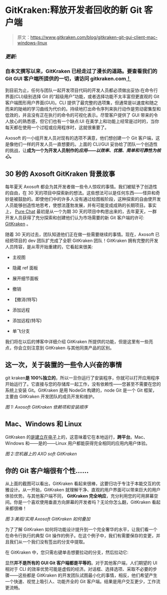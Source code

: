 # GitKraken:释放开发者回收的新 Git 客户端

> 原文：<https://www.gitkraken.com/blog/gitkraken-git-gui-client-mac-windows-linux>

### ***更新:***

### 自本文撰写以来，GitKraken 已经走过了漫长的道路。要查看我们的 Git GUI 客户端所提供的一切，请访问 gitkraken.com[！](https://www.gitkraken.com/)

到目前为止，任何与团队一起开发项目代码的开发人员都必须做出妥协:在命令行界面(CLI)级别选择 Git 的“超级用户”功能，或者选择功能不太丰富但更直观的 Git 客户端图形用户界面(GUI)。CLI 提供了最完整的选项集，但通常是以速度和随之而来的陡峭的学习曲线为代价的。持续地打出命令序列来执行动作是劳动密集型和低效的，并且没有正在执行的命令的可视化表示。尽管客户提供了 GUI 带来的令人放心的熟悉感，但它们也有一个缺点:UI 在美学上和功能上经常是过时的，当你每天都在使用一个过程或应用程序时，这就很重要了。

Axosoft 的一小组开发人员对现有的选项不满意，他们想创建一个 Git 客户端，这是像他们一样的开发人员一直想要的。上面的 CLI/GUI 妥协给了团队一个创造性的挑战，让**成为一个为开发人员制作的*应用——以效率、优雅、简单和可靠性为核心。***

## **30 秒的 Axosoft GitKraken 背景故事**

每年夏天 Axosoft 都会为其开发者做一些令人惊叹的事情。我们被赋予了创造性的自由，在 30 天的项目中探索新的想法。这些想法可以是任何东西——怪异和奇妙是被鼓励的。即使他们中的许多人没有通过绘图板阶段，这种探索的自由使开发人员能够创造性地思考，使想法蓬勃发展，并有可能变成成熟的长期项目。事实上， [Pure Chat](https://purechat.com/) 最初是从一个为期 30 天的项目中构思出来的，去年夏天，一群开发人员获得了充分探索和创建他们认为市场需要的新 Git 客户端的许可: [GitKraken](https://www.gitkraken.com/) 。

随着 30 天的过去，团队知道他们正在做一些需要继续的事情。现在，Axosoft 已经把项目的 dev 团队扩充成了全职 GitKraken 团队！GitKraken 拥有完整的开发人员阵容，是从零开始重建的，它看起来很美:

*   主视图

*   隐藏 ref 面板

*   展开细节面板

*   撤销

*   【撤消(特写)

*   添加远程

*   添加远程(特写)

*   单飞分支

我们将在以后的博客中详细介绍 GitKraken 所提供的功能，但是这里有一些亮点，你会立刻注意到 GitKraken 与其他同类产品的区别。

## **这一次，关于装置的一些令人兴奋的事情**

git kraken**是 100%独立的**，所以一旦你运行了安装程序，你就可以打开应用程序开始运行了。它直接与您的存储库一起工作，没有依赖性——您甚至不需要在您的系统上安装 Git。GitKraken 是用 NodeGit 构建的，node Git 是一个 Git 框架，主要由 GitKraken 开发团队的成员开发和维护。

*图 1: Axosoft GitKraken 依赖项和安装顺序*

## **Mac、Windows 和 Linux**

GitKraken 的[是建立在电子](http://electron.atom.io/#built-on-electron)上的，这意味着它在本地运行，**跨平台**。Mac、Windows 和——是的——Linux 用户都能获得完全相同的应用内用户体验。

*图 2:您机器上的 AXO soft GitKraken*

## **你的 Git 客户端很有个性……**

从上面的截图可以看出，GitKraken 看起来很棒，这要归功于专注于本能交互的优雅设计。从一开始，GitKraken 就理解干净、直观的用户界面可以带来巨大的用户体验优势。与其他客户端不同， **GitKraken 完全响应**，充分利用您的可用屏幕空间。你是一个喜欢使用垂直方向屏幕的开发者吗？无论你怎么翻，GitKraken 看起来都很棒！

*图 3:美观/实用 Axosoft GitKraken 如何叠加*

为了了解 GitKraken 如何将功能设计提升到一个完全奢华的水平，让我们看一个在命令行执行的典型 Git 操作的例子。在这个例子中，我们有需要保存的变更，并且我们从一个我们没有签出的分支中提取。

在 GitKraken 中，您只需右键单击想要拉动的分支，然后拉动它:

显然**并不是所有的 GUI Git 客户端都是平等的**。对于其他客户端，人们期望的 UI 相对于 CLI 的效率优势可能是虚假的经济。对话框、选择选项、采取不必要的步骤——这些都是 GitKraken 的开发团队试图最小化的事情，相反，他们希望产生一个快速、视觉上吸引人、功能齐全的 Git 客户端。结果是用户交互更少，工作流更流畅。